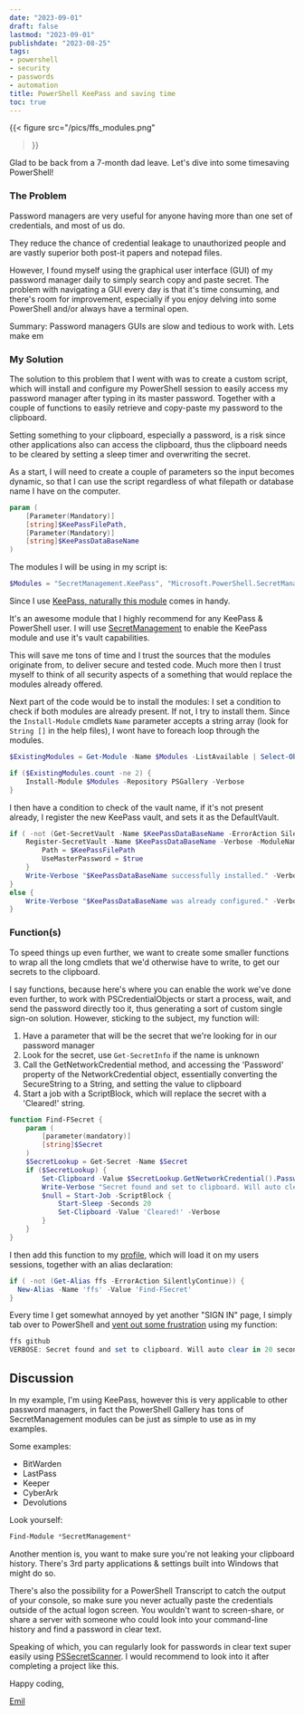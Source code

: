 ```yaml
---
date: "2023-09-01"
draft: false
lastmod: "2023-09-01"
publishdate: "2023-08-25"
tags:
- powershell
- security
- passwords
- automation
title: PowerShell KeePass and saving time
toc: true
---
```


{{< figure
  src="/pics/ffs_modules.png"
>}}

Glad to be back from a 7-month dad leave. Let's dive into some timesaving PowerShell!

### The Problem

Password managers are very useful for anyone having more than one set of credentials, and most of us do.

They reduce the chance of credential leakage to unauthorized people and are vastly superior both post-it papers and notepad files.

However, I found myself using the graphical user interface (GUI) of my password manager daily to simply search copy and paste secret. The problem with navigating a GUI every day is that it's time consuming, and there's room for improvement, especially if you enjoy delving into some PowerShell and/or always have a terminal open.

Summary: Password managers GUIs are slow and tedious to work with. Lets make em 


### My Solution

The solution to this problem that I went with was to create a custom script, which will install and configure my PowerShell session to easily access my password manager after typing in its master password. Together with a couple of functions to easily retrieve and copy-paste my password to the clipboard.

Setting something to your clipboard, especially a password, is a risk since other applications also can access the clipboard, thus the clipboard needs to be cleared by setting a sleep timer and overwriting the secret.

As a start, I will need to create a couple of parameters so the input becomes dynamic, so that I can use the script regardless of what filepath or database name I have on the computer.

```powershell
param (
    [Parameter(Mandatory)]
    [string]$KeePassFilePath,
    [Parameter(Mandatory)]
    [string]$KeePassDataBaseName
)
```

The modules I will be using in my script is:

```powershell
$Modules = "SecretManagement.KeePass", "Microsoft.PowerShell.SecretManagement"
```

Since I use [KeePass, naturally this module](https://github.com/JustinGrote/SecretManagement.KeePass) comes in handy.

It's an awesome module that I highly recommend for any KeePass & PowerShell user.
I will use [SecretManagement](https://learn.microsoft.com/en-us/powershell/module/microsoft.powershell.secretmanagement/?view=ps-modules) to enable the KeePass module and use it's vault capabilities.

This will save me tons of time and I trust the sources that the modules originate from, to deliver secure and tested code. Much more then I trust myself to think of all security aspects of a something that would replace the modules already offered.

Next part of the code would be to install the modules:
I set a condition to check if both modules are already present. If not, I try to install them.
Since the `Install-Module` cmdlets `Name` parameter accepts a string array (look for `String []` in the help files), I wont have to foreach loop through the modules.

```powershell
$ExistingModules = Get-Module -Name $Modules -ListAvailable | Select-Object -ExpandProperty Name -Unique

if ($ExistingModules.count -ne 2) {
    Install-Module $Modules -Repository PSGallery -Verbose
}
```

I then have a condition to check of the vault name, if it's not present already, I register the new KeePass vault, and sets it as the DefaultVault.

```powershell
if ( -not (Get-SecretVault -Name $KeePassDataBaseName -ErrorAction SilentlyContinue)) {
    Register-SecretVault -Name $KeePassDataBaseName -Verbose -ModuleName 'SecretManagement.KeePass' -DefaultVault -VaultParameters @{
        Path = $KeePassFilePath
        UseMasterPassword = $true
    }
    Write-Verbose "$KeePassDataBaseName successfully installed." -Verbose
}
else {
    Write-Verbose "$KeePassDataBaseName was already configured." -Verbose
}
```

### Function(s)

To speed things up even further, we want to create some smaller functions to wrap all the long cmdlets that we'd otherwise have to write, to get our secrets to the clipboard.

I say functions, because here's where you can enable the work we've done even further, to work with PSCredentialObjects or start a process, wait, and send the password directly too it, thus generating a sort of custom single sign-on solution. However, sticking to the subject, my function will:

1. Have a parameter that will be the secret that we're looking for in our password manager
2. Look for the secret, use `Get-SecretInfo` if the name is unknown
3. Call the GetNetworkCredential method, and accessing the 'Password' property of the NetworkCredential object, essentially converting the SecureString to a String, and setting the value to clipboard
4. Start a job with a ScriptBlock, which will replace the secret with a 'Cleared!' string.

```powershell
function Find-FSecret {
    param (
        [parameter(mandatory)]
        [string]$Secret
    )
    $SecretLookup = Get-Secret -Name $Secret
    if ($SecretLookup) {
        Set-Clipboard -Value $SecretLookup.GetNetworkCredential().Password
        Write-Verbose "Secret found and set to clipboard. Will auto clear in 20 seconds." -Verbose
        $null = Start-Job -ScriptBlock {
            Start-Sleep -Seconds 20
            Set-Clipboard -Value 'Cleared!' -Verbose
        }
    }
}
```

I then add this function to my [profile](https://learn.microsoft.com/en-us/powershell/module/microsoft.powershell.core/about/about_profiles?view=powershell-7.3), which will load it on my users sessions, together with an alias declaration:
```powershell
if ( -not (Get-Alias ffs -ErrorAction SilentlyContinue)) {
  New-Alias -Name 'ffs' -Value 'Find-FSecret'
}
```
Every time I get somewhat annoyed by yet another "SIGN IN" page, I simply tab over to PowerShell and [vent out some frustration](https://www.dictionary.com/browse/ffs) using my function:
```powershell
ffs github
VERBOSE: Secret found and set to clipboard. Will auto clear in 20 seconds.
```

## Discussion

In my example, I'm using KeePass, however this is very applicable to other password managers, in fact the PowerShell Gallery has tons of SecretManagement modules can be just as simple to use as in my examples.

Some examples:

- BitWarden
- LastPass
- Keeper
- CyberArk
- Devolutions

Look yourself:
```powershell
Find-Module *SecretManagement*
```

Another mention is, you want to make sure you're not leaking your clipboard history. There's 3rd party applications & settings built into Windows that might do so.

There's also the possibility for a PowerShell Transcript to catch the output of your console, so make sure you never actually paste the credentials outside of the actual logon screen. You wouldn't want to screen-share, or share a server with someone who could look into your command-line history and find a password in clear text.

Speaking of which, you can regularly look for passwords in clear text super easily using [PSSecretScanner](https://github.com/bjompen/PSSecretScanner). I would recommend to look into it after completing a project like this.

Happy coding,

[Emil](https://github.com/ehmiiz)